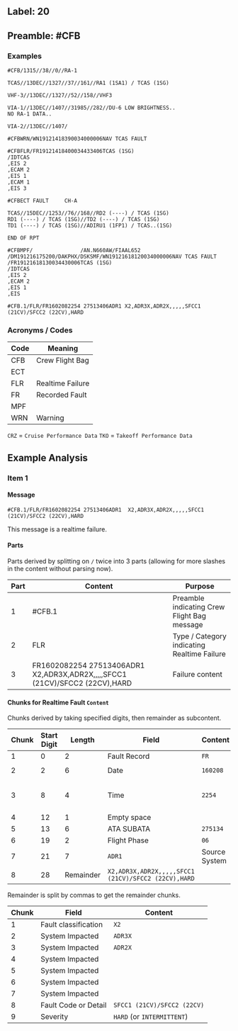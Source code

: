 ## Label: 20
## Preamble: #CFB

### Examples

```
#CFB/1315//38//0//RA-1

TCAS//13DEC//1327//37//161//RA1 (1SA1) / TCAS (1SG)

VHF-3//13DEC//1327//52//158//VHF3

VIA-1//13DEC//1407//31985//282//DU-6 LOW BRIGHTNESS..
NO RA-1 DATA..

VIA-2//13DEC//1407/
```

```
#CFBWRN/WN19121418390034000006NAV TCAS FAULT
```

```
#CFBFLR/FR19121418400034433406TCAS (1SG)
/IDTCAS
,EIS 2
,ECAM 2
,EIS 1
,ECAM 1
,EIS 3
```

```
#CFBECT FAULT     CH-A

TCAS//15DEC//1253//76//168//RD2 (----) / TCAS (1SG)
RD1 (----) / TCAS (1SG)//TD2 (----) / TCAS (1SG)
TD1 (----) / TCAS (1SG)//ADIRU1 (1FP1) / TCAS..(1SG)

END OF RPT
```

```
#CFBMPF/               /AN.N660AW/FIAAL652    /DM191216175200/DAKPHX/DSKSMF/WN19121618120034000006NAV TCAS FAULT
/FR19121618130034430006TCAS (1SG)
/IDTCAS
,EIS 2
,ECAM 2
,EIS 1
,EIS
```

```
#CFB.1/FLR/FR1602082254 27513406ADR1 X2,ADR3X,ADR2X,,,,,SFCC1 (21CV)/SFCC2 (22CV),HARD
```

### Acronyms / Codes

Code  | Meaning
----- | ----
CFB | Crew Flight Bag
ECT |
FLR | Realtime Failure
FR  | Recorded Fault
MPF |
WRN | Warning

`CRZ` = `Cruise Performance Data`
`TKO` = `Takeoff Performance Data`

## Example Analysis

### Item 1

#### Message
```
#CFB.1/FLR/FR1602082254 27513406ADR1  X2,ADR3X,ADR2X,,,,,SFCC1 (21CV)/SFCC2 (22CV),HARD
```

This message is a realtime failure.

#### Parts

Parts derived by splitting on `/` twice into 3 parts (allowing for more slashes in the content without parsing now).

Part | Content | Purpose
---- | ------- | -------
1 | #CFB.1 | Preamble indicating Crew Flight Bag message
2 | FLR | Type / Category indicating Realtime Failure
3 | FR1602082254 27513406ADR1  X2,ADR3X,ADR2X,,,,,SFCC1 (21CV)/SFCC2 (22CV),HARD | Failure content

#### Chunks for Realtime Fault `Content`

Chunks derived by taking specified digits, then remainder as subcontent.

Chunk | Start Digit | Length | Field | Content | Parsed
----- | ----------- | ------ | ----- | ------- | ------
1 | 0 | 2 | Fault Record | `FR` |
2 | 2 | 6 | Date | `160208` | `2016-02-08`
3 | 8 | 4 | Time | `2254` | `22:54` or `10:54 PM`
4 | 12 | 1 | Empty space | ` ` |
5 | 13 | 6 | ATA SUBATA | `275134` |
6 | 19 | 2 | Flight Phase | `06` |
7 | 21 | 7 | `ADR1  ` | Source System
8 | 28 | Remainder | `X2,ADR3X,ADR2X,,,,,SFCC1 (21CV)/SFCC2 (22CV),HARD`

Remainder is split by commas to get the remainder chunks.

Chunk | Field | Content
----- | ----- | -------
1 | Fault classification | `X2`
2 | System Impacted | `ADR3X`
3 | System Impacted | `ADR2X`
4 | System Impacted |
5 | System Impacted |
6 | System Impacted |
7 | System Impacted |
8 | Fault Code or Detail | `SFCC1 (21CV)/SFCC2 (22CV)`
9 | Severity | `HARD` (or `INTERMITTENT`)
